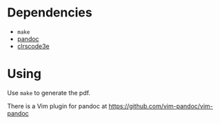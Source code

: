# Dependencies

* `make`
* [pandoc](http://johnmacfarlane.net/pandoc/installing.html)
* [clrscode3e](http://www.cs.dartmouth.edu/~thc/clrscode/)

# Using

Use `make` to generate the pdf.

There is a Vim plugin for pandoc at https://github.com/vim-pandoc/vim-pandoc

